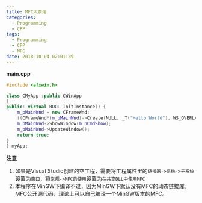 ```yaml
---
title: MFC大杂烩
categories:
  - Programming
  - CPP
tags:
  - Programming
  - CPP
  - MFC
date: 2018-10-04 02:01:39
---
```


**main.cpp**
```cpp
#include <afxwin.h>

class CMyApp :public CWinApp
{
public: virtual BOOL InitInstance() {
	m_pMainWnd = new CFrameWnd;
	((CFrameWnd*)m_pMainWnd)->Create(NULL, _T("Hello World"), WS_OVERLAPPEDWINDOW);
	m_pMainWnd->ShowWindow(m_nCmdShow);
	m_pMainWnd->UpdateWindow();
	return true;
}
} myApp;
```

**注意**
1. 如果是Visual Studio创建的空工程，需要将工程属性里的`链接器->系统->子系统`设置为`窗口`，将`常规->MFC的使用`设置为`在共享DLL中使用MFC`
2. 本程序在MinGW下编译不过，因为MinGW下默认没有MFC的动态链接库。MFC公开源代码，理论上可以自己编译一个MinGW版本的MFC。
